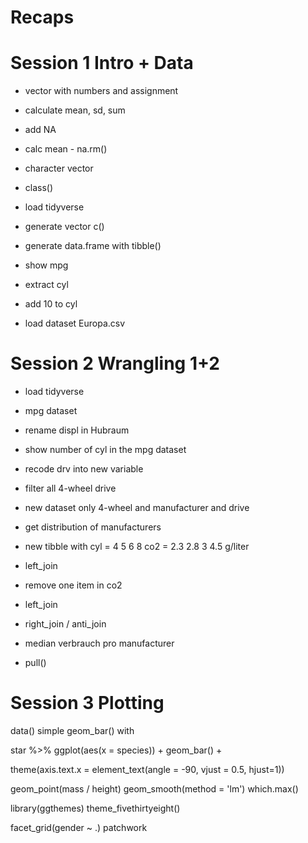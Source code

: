# Recaps

# Session 1 Intro + Data

- vector with numbers and assignment
- calculate mean, sd, sum
- add NA
- calc mean - na.rm()
- character vector
- class()
- load tidyverse 

- generate vector c()
- generate data.frame with tibble()

- show mpg
- extract cyl
- add 10 to cyl

- load dataset Europa.csv

# Session 2 Wrangling 1+2

- load tidyverse
- mpg dataset

- rename displ in Hubraum
- show number of cyl in the mpg dataset
- recode drv into new variable 
- filter all 4-wheel drive
- new dataset only 4-wheel and manufacturer and drive
- get distribution of manufacturers 

- new tibble with 
cyl = 4 5 6 8 
co2 = 2.3 2.8 3 4.5 g/liter

- left_join
- remove one item in co2
- left_join
- right_join / anti_join

- median verbrauch pro manufacturer
- pull()

# Session 3 Plotting

data()
simple geom_bar() with 

star %>% ggplot(aes(x = species)) + 
geom_bar() +

  theme(axis.text.x = element_text(angle = -90, vjust = 0.5, hjust=1))


geom_point(mass / height)
geom_smooth(method = 'lm')
which.max()

library(ggthemes)
 theme_fivethirtyeight()

facet_grid(gender ~ .)
patchwork